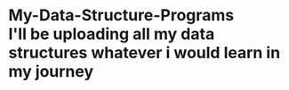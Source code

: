 # My-Data-Structure-Programs <br> I'll be uploading all my data structures whatever i would learn in my journey
